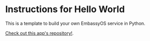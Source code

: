 # Instructions for Hello World

This is a template to build your own EmbassyOS service in Python.

[Check out this app's repository!](https://github.com/PlebeiusGaragicus/hello-plebs).
